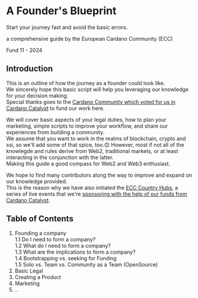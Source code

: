 # A Founder's Blueprint
Start your journey fast and avoid the basic errors.  

a comprehensive guide by the European Cardano Community (ECC)  

Fund 11 - 2024  


## Introduction

This is an outline of how the journey as a founder could look like.  
We sincerely hope this basic script will help you leveraging our knowledge for your decision making.  
Special thanks goes to the [Cardano Community which voted for us in Cardano Catalyst](https://cardano.ideascale.com/c/idea/112747) to fund our work here.  

We will cover basic aspects of your legal duties, how to plan your marketing, simple scripts to improve your workflow, and share our experiences from building a community.  
We assume that you want to work in the realms of blockchain, crypto and ssi, so we'll add some of that spice, too.😊 
However, most if not all of the knowlegde and rules derive from Web2, traditional markets, or at least interacting in the conjunction with the latter.  
Making this guide a good compass for Web2 and Web3 enthusiast.  

We hope to find many contributors along the way to improve and expand on our knowledge provided.  
This is the reason why we have also initiated the [ECC Country Hubs](), a series of live events that we're [sponsoring with the help of our funds from Cardano Catalyst](https://github.com/eucardano/operations-framework/blob/main/countryhubs/event-params.md).    


## Table of Contents

1. Founding a company  
   1.1 Do I need to form a company?  
   1.2 What do I need to form a company?  
   1.3 What are the implications to form a company?  
   1.4 Bootstrapping vs. seeking for Funding  
   1.5 Solo vs. Team vs. Community as a Team (OpenSource)  
2. Basic Legal  
3. Creating a Product  
4. Marketing  
5. ..  



